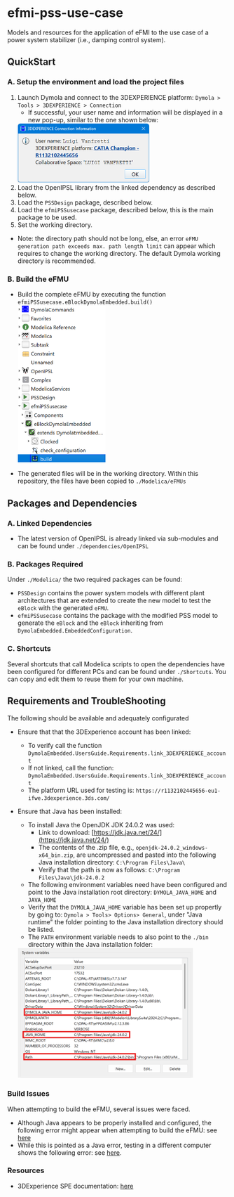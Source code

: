 # efmi-pss-use-case
Models and resources for the application of eFMI to the use case of a power system stabilizer (i.e., damping control system).

## QuickStart
### A. Setup the environment and load the project files
1. Launch Dymola and connect to the 3DEXPERIENCE platform: ``Dymola > Tools > 3DEXPERIENCE > Connection``
    - If successful, your user name and information will be displayed in a new pop-up, similar to the one shown below: 
    <img src="./docs/images/3dexconinf.png" width=300>
2. Load the OpenIPSL library from the linked dependency as described below.
3. Load the `PSSDesign` package, described below.
4. Load the `efmiPSSusecase` package, described below, this is the main package to be used.
5. Set the working directory. 
  - Note: the directory path should not be long, else, an error ``eFMU generation path exceeds max. path length limit`` can appear which requires to change the working directory. The default Dymola working directory is recommended.

### B. Build the eFMU
- Build the complete eFMU by executing the function ``efmiPSSusecase.eBlockDymolaEmbedded.build()``
    <img src="./docs/images/efmubuildcmd.png" width=200>

- The generated files will be in the working directory. Within this repository, the files have been copied to ``./Modelica/eFMUs``


## Packages and Dependencies
### A. Linked Dependencies
- The latest version of OpenIPSL is already linked via sub-modules and can be found under ``./dependencies/OpenIPSL``
### B. Packages Required
Under ``./Modelica/`` the two required packages can be found:
- `PSSDesign` contains the power system models with different plant architectures that are extended to create the new model to test the `eBlock` with the generated `eFMU`.
- `efmiPSSusecase` contains the package with the modified PSS model to generate the `eBlock` and the `eBlock` inheriting from `DymolaEmbedded.EmbeddedConfiguration`.

### C. Shortcuts
Several shortcuts that call Modelica scripts to open the dependencies have been configured for different PCs and can be found under ``./Shortcuts``. You can copy and edit them to reuse them for your own machine.

## Requirements and TroubleShooting
The following should be available and adequately configurated 
- Ensure that that the 3DExperience account has been linked:
    - To verify call the function ``DymolaEmbedded.UsersGuide.Requirements.link_3DEXPERIENCE_account``
    - If not linked, call the function: ``DymolaEmbedded.UsersGuide.Requirements.link_3DEXPERIENCE_account``
    - The platform URL used for testing is: ``https://r1132102445656-eu1-ifwe.3dexperience.3ds.com/``

- Ensure that Java has been installed:
  - To install Java the OpenJDK JDK 24.0.2 was used:
    - Link to download: [https://jdk.java.net/24/](https://jdk.java.net/24/)
    - The contents of the .zip file, e.g., ``openjdk-24.0.2_windows-x64_bin.zip``, are uncompressed and pasted into the following Java installation directory:
    ``` C:\Program Files\Java\ ```
    - Verify that the path is now as follows:
    ```C:\Program Files\Java\jdk-24.0.2```
  - The following environment variables need have been configured and point to the Java installation root directory: ``DYMOLA_JAVA_HOME`` and ``JAVA_HOME``
  - Verify that the ``DYMOLA_JAVA_HOME`` variable has been set up propertly by going to: ``Dymola > Tools> Options> General``, under "Java runtime" the folder pointing to the Java installation directory should be listed.
  - The ``PATH`` environment variable needs to also point to the `./bin` directory within the Java installation folder:
  <img src="./docs/images/javaenvvars.png" width=400>

### Build Issues
When attempting to build the eFMU, several issues were faced.
- Although Java appears to be properly installed and configured, the following error might appear when attempting to build the eFMU: see [here](./docs/excerpts/dymjavaerror01.md)
- While this is pointed as a Java error, testing in a different computer shows the following error: see [here](./docs/excerpts/dymbuilderror02.md).

### Resources
- 3DExperience SPE documentation: [here](https://help.3ds.com/2025x/English/DSDoc/CatEspUserMap/catesp-c-ov.htm?contextscope=cloud&id=27ed9a2adbe54e61aa477c3d4a7d8433)
